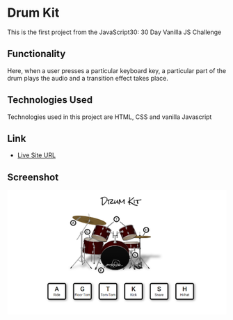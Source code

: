 # Drum Kit

This is the first project from the JavaScript30: 30 Day Vanilla JS Challenge

## Functionality

Here, when a user presses a particular keyboard key, a particular part of the drum plays the audio and a transition effect takes place.

## Technologies Used

Technologies used in this project are HTML, CSS and vanilla Javascript

## Link

- [Live Site URL](https://drum-kit-javascript30.netlify.app/)

## Screenshot

![](./assets/design-files/screenshot.PNG)


